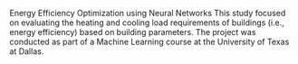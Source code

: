Energy Efficiency Optimization using Neural Networks 
This study focused on evaluating the heating and cooling load requirements of buildings (i.e., energy efficiency) based on building parameters. The project was conducted as part of a Machine Learning course at the University of Texas at Dallas.
